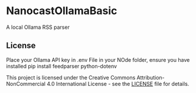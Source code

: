 # NanocastOllamaBasic
A local Ollama RSS parser
## License
Place your Ollama API key in .env File in your NOde folder, ensure you have installed pip install feedparser python-dotenv

This project is licensed under the Creative Commons Attribution-NonCommercial 4.0 International License - see the [LICENSE](LICENSE) file for details.
